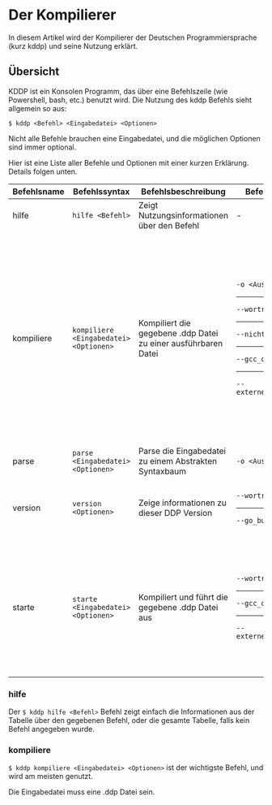 # Der Kompilierer
<to-do></to-do>

In diesem Artikel wird der Kompilierer der Deutschen Programmiersprache (kurz kddp) und seine Nutzung erklärt.

## Übersicht

KDDP ist ein Konsolen Programm, das über eine Befehlszeile (wie Powershell, bash, etc.) benutzt wird.
Die Nutzung des kddp Befehls sieht allgemein so aus:

```terminal
$ kddp <Befehl> <Eingabedatei> <Optionen>
```

Nicht alle Befehle brauchen eine Eingabedatei, und die möglichen Optionen sind immer optional.

Hier ist eine Liste aller Befehle und Optionen mit einer kurzen Erklärung.
Details folgen unten.

| Befehlsname | Befehlssyntax | Befehlsbeschreibung | Befehlsoptionen | Optionsbeschreibungen |
|-------------|---------------|---------------------|-----------------|-----------------------|
| hilfe| `hilfe <Befehl>`| Zeigt Nutzungsinformationen über den Befehl| - | - |
| kompiliere  | `kompiliere <Eingabedatei> <Optionen>` | Kompiliert die gegebene .ddp Datei zu einer ausführbaren Datei | `-o <Ausgabepfad>`<hr>`--wortreich`<hr>`--nichts_loeschen`<hr>`--gcc_optionen`<hr>`--externe_gcc_optionen` | Optionaler Pfad der Ausgabedatei<hr>Gibt wortreiche Informationen während des Befehls<hr>Temporäre Dateien werden nicht gelöscht<hr>Benutzerdefinierte Optionen, die gcc übergeben werden<hr>Benutzerdefinierte Optionen, die gcc für jede externe .c Datei übergeben werden |
| parse       | `parse <Eingabedatei> <Optionen>`      | Parse die Eingabedatei zu einem Abstrakten Syntaxbaum          | `-o <Ausgabepfad>` | Optionaler Pfad der Ausgabedatei |
| version     | `version <Optionen>` | Zeige informationen zu dieser DDP Version | `--wortreich`<hr>`--go_build_info` | Zeige wortreiche Informationen<hr>Zeige Go build Informationen |
| starte | `starte <Eingabedatei> <Optionen>` | Kompiliert und führt die gegebene .ddp Datei aus | `--wortreich`<hr>`--gcc_optionen`<hr>`--externe_gcc_optionen` | Gibt wortreiche Informationen während des Befehls<hr>Benutzerdefinierte Optionen, die gcc übergeben werden<hr>Benutzerdefinierte Optionen, die gcc für jede externe .c Datei übergeben werden |

### hilfe

Der `$ kddp hilfe <Befehl>` Befehl zeigt einfach die Informationen aus der Tabelle über den gegebenen Befehl, oder die gesamte Tabelle, falls kein Befehl angegeben wurde.

### kompiliere

`$ kddp kompiliere <Eingabedatei> <Optionen>` ist der wichtigste Befehl, und wird am meisten genutzt.

Die Eingabedatei muss eine .ddp Datei sein.
